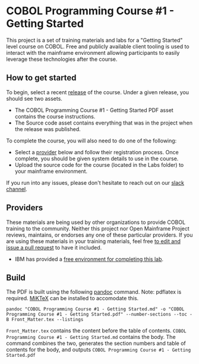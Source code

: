# COBOL Programming Course #1 - Getting Started

This project is a set of training materials and labs for a "Getting Started" level course on COBOL. Free and publicly available client tooling is used to interact with the mainframe environment allowing participants to easily leverage these technologies after the course.

## How to get started

To begin, select a recent [release](https://github.com/openmainframeproject/cobol-programming-course/releases) of the course. Under a given release, you should see two assets.

- The COBOL Programming Course #1 - Getting Started PDF asset contains the course instructions.
- The Source code asset contains everything that was in the project when the release was published.

To complete the course, you will also need to do one of the following: 
- Select a [provider](#providers) below and follow their registration process. Once complete, you should be given system details to use in the course.
- Upload the source code for the course (located in the Labs folder) to your mainframe environment.

If you run into any issues, please don't hesitate to reach out on our [slack channel](https://openmainframeproject.slack.com/archives/C011NE32Z1T).

## Providers

These materials are being used by other organizations to provide COBOL training to the community. Neither this project nor Open Mainframe Project reviews, maintains, or endorses any one of these particular providers. If you are using these materials in your training materials, feel free [to edit and issue a pull request](https://github.com/openmainframeproject/cobol-programming-course/edit/governance-docs/README.md) to have it included.

- IBM has provided a [free environment for completing this lab](http://ibm.biz/cobollabs).

## Build

The PDF is built using the following [pandoc](https://pandoc.org/) command. Note: pdflatex is required. [MiKTeX](https://miktex.org/) can be installed to accomodate this. 

```
pandoc "COBOL Programming Course #1 - Getting Started.md" -o "COBOL Programming Course #1 - Getting Started.pdf" --number-sections --toc -B Front_Matter.tex --listings
```

`Front_Matter.tex` contains the content before the table of contents. `COBOL Programming Course #1 - Getting Started.md` contains the body. The command combines the two, generates the section numbers and table of contents for the body, and outputs `COBOL Programming Course #1 - Getting Started.pdf`